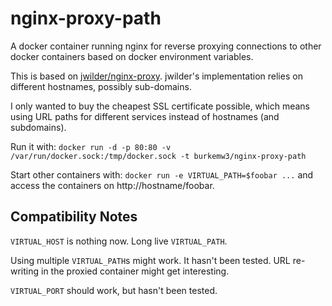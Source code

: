 nginx-proxy-path
================

A docker container running nginx for reverse proxying connections to other
docker containers based on docker environment variables.

This is based on [jwilder/nginx-proxy](https://github.com/jwilder/nginx-proxy/).
jwilder's implementation relies on different hostnames, possibly sub-domains.

I only wanted to buy the cheapest SSL certificate possible, which means using
URL paths for different services instead of hostnames (and subdomains).

Run it with: `docker run -d -p 80:80 -v /var/run/docker.sock:/tmp/docker.sock -t burkemw3/nginx-proxy-path`

Start other containers with: `docker run -e VIRTUAL_PATH=$foobar ...` and access
the containers on http://hostname/foobar.

Compatibility Notes
-------------------

`VIRTUAL_HOST` is nothing now. Long live `VIRTUAL_PATH`.

Using multiple `VIRTUAL_PATH`s might work. It hasn't been tested. URL
re-writing in the proxied container might get interesting.

`VIRTUAL_PORT` should work, but hasn't been tested.